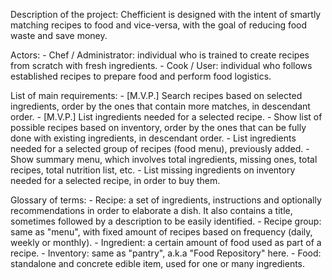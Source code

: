 Description of the project: Chefficient is designed with the intent of smartly matching recipes to food and vice-versa, with the goal of reducing food waste and save money.

Actors:
	- Chef / Administrator: individual who is trained to create recipes from scratch with fresh ingredients.
	- Cook / User: individual who follows established recipes to prepare food and perform food logistics.

List of main requirements:
	- [M.V.P.] Search recipes based on selected ingredients, order by the ones that contain more matches, in descendant order.
	- [M.V.P.] List ingredients needed for a selected recipe.
	- Show list of possible recipes based on inventory, order by the ones that can be fully done with existing ingredients, in descendant order.
	- List ingredients needed for a selected group of recipes (food menu), previously added.
	- Show summary menu, which involves total ingredients, missing ones, total recipes, total nutrition list, etc.
	- List missing ingredients on inventory needed for a selected recipe, in order to buy them.
	
	
Glossary of terms:
	- Recipe: a set of ingredients, instructions and optionally recommendations in order to elaborate a dish. It also contains a title, sometimes followed by a description to be easily identified.
	- Recipe group: same as "menu", with fixed amount of recipes based on frequency (daily, weekly or monthly).
	- Ingredient: a certain amount of food used as part of a recipe.
	- Inventory: same as "pantry", a.k.a "Food Repository" here.
	- Food: standalone and concrete edible item, used for one or many ingredients.
	
